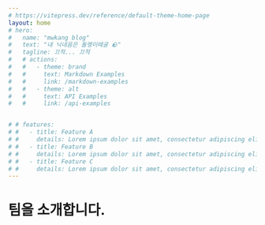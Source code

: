 ```yaml
---
# https://vitepress.dev/reference/default-theme-home-page
layout: home
# hero:
#   name: "mwkang blog"
#   text: "내 닉네음은 돌멩이떼굴 🪨"
#   tagline: 끄적... 끄적
#   # actions:
#   #   - theme: brand
#   #     text: Markdown Examples
#   #     link: /markdown-examples
#   #   - theme: alt
#   #     text: API Examples
#   #     link: /api-examples


# # features:
# #   - title: Feature A
# #     details: Lorem ipsum dolor sit amet, consectetur adipiscing elit
# #   - title: Feature B
# #     details: Lorem ipsum dolor sit amet, consectetur adipiscing elit
# #   - title: Feature C
# #     details: Lorem ipsum dolor sit amet, consectetur adipiscing elit
---
```



<h1 class="mw_h1">팀을 소개합니다.</h1>
<VPTeamMembers size="small" :members />

<script setup>
import { VPTeamMembers } from 'vitepress/theme'

const members = [
  {
    avatar: './assets/images/team/user_01.png',
    name: '변민욱',
    title: 'Frontend Developer',
    desc: '돌멩이떼굴'
  },{
    avatar: './assets/images/team/user_02.png',
    name: '변지나',
    title: 'Product Designer',
    desc: '보키토리엄마'
  },{
    avatar: './assets/images/team/user_03.png',
    name: '변가희',
    title: 'Lead Frontend Developer',
    desc: '인생은가성비'
  },{
    avatar: './assets/images/team/user_04.png',
    name: '변희진',
    title: 'DevOps Engineer',
    desc: '회오리감자'
  },
]
</script>
